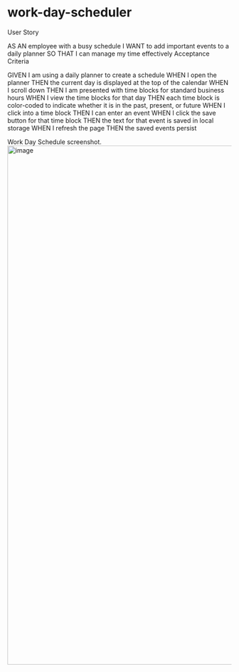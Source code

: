 # work-day-scheduler

User Story

AS AN employee with a busy schedule
I WANT to add important events to a daily planner
SO THAT I can manage my time effectively
Acceptance Criteria

GIVEN I am using a daily planner to create a schedule
WHEN I open the planner
THEN the current day is displayed at the top of the calendar
WHEN I scroll down
THEN I am presented with time blocks for standard business hours
WHEN I view the time blocks for that day
THEN each time block is color-coded to indicate whether it is in the past, present, or future
WHEN I click into a time block
THEN I can enter an event
WHEN I click the save button for that time block
THEN the text for that event is saved in local storage
WHEN I refresh the page
THEN the saved events persist

Work Day Schedule screenshot.
<img width="1164" alt="image" src="https://user-images.githubusercontent.com/96856996/174457455-fdbc60ce-f5af-4699-9f84-bb14189b6764.png">
